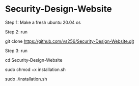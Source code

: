 # Security-Design-Website

Step 1:
Make a fresh ubuntu 20.04 os

Step 2:
run 

git clone https://github.com/vs256/Security-Design-Website.git

Step 3:
run

cd Security-Design-Website

sudo chmod +x installation.sh

sudo ./installation.sh